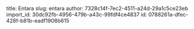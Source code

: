 title: Entara
slug: entara
author: 7328c14f-7ec2-4511-a24d-29a1c5ce23eb
import_id: 30dc92fb-4956-479b-a43c-99fdf4ce4837
id: 0788261a-dfec-428f-b81b-eadf1908b615
